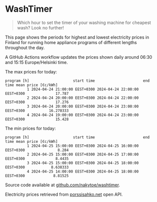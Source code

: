 
# WashTimer

> Which hour to set the timer of your washing machine for cheapest wash? Look no further!

This page shows the periods for highest and lowest electricity prices in Finland 
for running home appliance programs of different lengths throughout the day. 

A GitHub Actions workflow updates the prices shown daily around 06:30 and 15:15 Europe/Helsinki time.

The max prices for today:

	program [h]                    start time                      end time mean price [€c/kWh]
	          1 2024-04-24 21:00:00 EEST+0300 2024-04-24 22:00:00 EEST+0300              17.787
	          2 2024-04-24 20:00:00 EEST+0300 2024-04-24 22:00:00 EEST+0300              17.276
	          3 2024-04-24 20:00:00 EEST+0300 2024-04-24 23:00:00 EEST+0300           16.270333
	          4 2024-04-24 19:00:00 EEST+0300 2024-04-24 23:00:00 EEST+0300              15.428

The min prices for today:

	program [h]                    start time                      end time mean price [€c/kWh]
	          1 2024-04-25 15:00:00 EEST+0300 2024-04-25 16:00:00 EEST+0300               8.284
	          2 2024-04-25 15:00:00 EEST+0300 2024-04-25 17:00:00 EEST+0300              8.4435
	          3 2024-04-25 15:00:00 EEST+0300 2024-04-25 18:00:00 EEST+0300            8.638333
	          4 2024-04-25 14:00:00 EEST+0300 2024-04-25 18:00:00 EEST+0300             8.81525


Source code available at [github.com/nakytoe/washtimer](https://github.com/nakytoe/washtimer).

Electricity prices retrieved from [porssisahko.net](https://porssisahko.net/api) open API.
